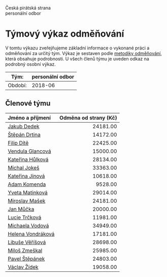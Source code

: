Česká pirátská strana  
personální odbor

Týmový výkaz odměňování
===========================

V tomtu výkazu zveřejňujeme základní informace o vykonané práci a odměňování
za určitý tým. Výkaz je sestaven podle [metodiky odměňování][metodika],
která obsahuje podrobnosti. U všech členů týmu je uveden odkaz na podrobný osobní výkaz.

Tým:                     | personální odbor
-----------------------  | --------------------
Období:                  | 2018-06

Členové týmu
--------------

| Jméno a příjmení                        |   Odměna od strany (Kč) |
|:----------------------------------------|------------------------:|
| [Jakub Dedek](jakub-dedek/)             |                24181.00 |
| [Štěpán Drtina](stepan-drtina/)         |                14172.00 |
| [Filip Dítě](filip-dite/)               |                22425.00 |
| [Vendula Glancová](vendula-glancova/)   |                15000.00 |
| [Kateřina Hůlková](katerina-hulkova/)   |                28134.00 |
| [Michal Jokeš](michal-jokes/)           |                33363.00 |
| [Kateřina Jínová](katerina-jinova/)     |                10618.00 |
| [Adam Komenda](adam-komenda/)           |                 9528.00 |
| [Yveta Matinková](yveta-matinkova/)     |                29014.00 |
| [Miroslav Mašek](miroslav-masek/)       |                24181.00 |
| [Jan Můčka](jan-mucka/)                 |                20000.00 |
| [Lucie Trčková](lucie-trckova/)         |                11981.00 |
| [Michaela Vodová](michaela-vodova/)     |                34949.00 |
| [Helena Vondráková](helena-vondrakova/) |                17181.00 |
| [Libuše Věříšová](libuse-verisova/)     |                28698.00 |
| [Miloš Zmeškal](milos-zmeskal/)         |                25985.00 |
| [Pavel Štěpánek](pavel-stepanek/)       |                24803.00 |
| [Václav Žídek](vaclav-zidek/)           |                19058.00 |


[metodika]: https://redmine.pirati.cz/projects/po/wiki/Odmenovani
